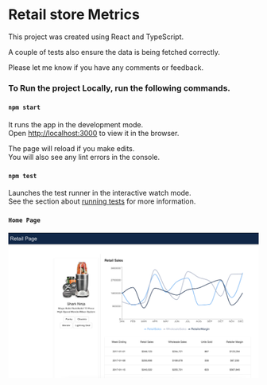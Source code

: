 # Retail store Metrics

This project was created using React and TypeScript.

A couple of tests also ensure the data is being fetched correctly.

Please let me know if you have any comments or feedback.

### To Run the project Locally, run the following commands.

#### `npm start`

It runs the app in the development mode.\
Open [http://localhost:3000](http://localhost:3000) to view it in the browser.

The page will reload if you make edits.\
You will also see any lint errors in the console.

#### `npm test`

Launches the test runner in the interactive watch mode.\
See the section about [running tests](https://facebook.github.io/create-react-app/docs/running-tests) for more information.

#### `Home Page`

![Home Page](/src/assets/homePage.png)

